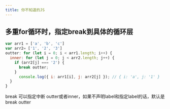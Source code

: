 ```yaml
---
title: 你不知道的JS
---
```


## 多重for循环时，指定break到具体的循环层
```javascript
var arr1 = ['a', 'b', 'c']
var arr2= ['1', '2', '3']
outter: for (let i = 0; i < arr1.length; i++) {
  inner: for (let j = 0; j < arr2.length; j++) {
    if (arr2[j] === '2') {
      break outter;
    }
      console.log({ i: arr1[i], j: arr2[j] }); // { i: 'a', j: '1' }
  }
}
```
break 可以指定中断 outter或者inner，如果不声明label和指定label的话，默认是break outter